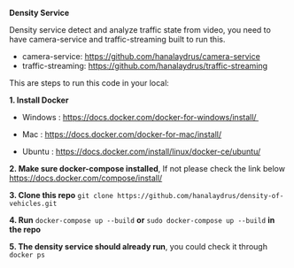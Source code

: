 **Density Service**

Density service detect and analyze traffic state from video, you need to have camera-service and traffic-streaming built to run this.
 - camera-service: https://github.com/hanalaydrus/camera-service
 - traffic-streaming: https://github.com/hanalaydrus/traffic-streaming

This are steps to run this code in your local:

**1. Install Docker**

 - Windows : https://docs.docker.com/docker-for-windows/install/ 

 - Mac : https://docs.docker.com/docker-for-mac/install/

 - Ubuntu : https://docs.docker.com/install/linux/docker-ce/ubuntu/

**2. Make sure docker-compose installed**, If not please check the link below
https://docs.docker.com/compose/install/

**3. Clone this repo** `git clone https://github.com/hanalaydrus/density-of-vehicles.git`

**4. Run** `docker-compose up --build` **or** `sudo docker-compose up --build` **in the repo**

**5. The density service should already run**, you could check it through `docker ps`
